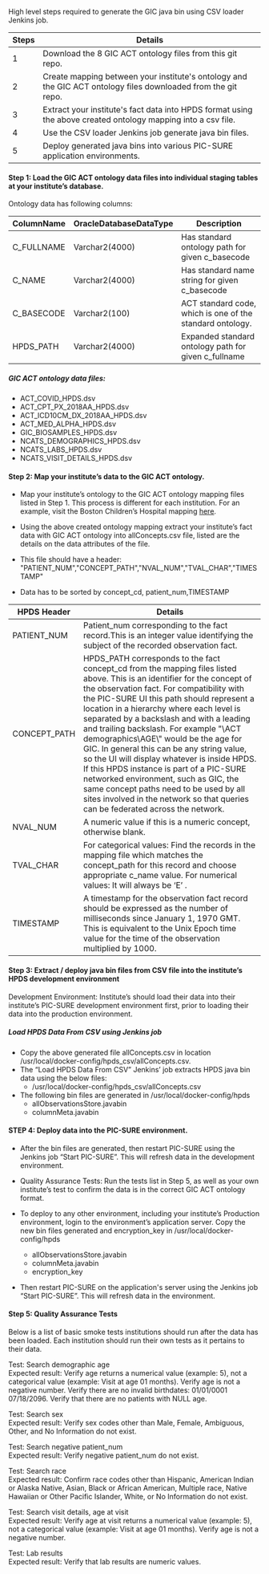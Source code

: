 High level steps required to generate the GIC java bin using CSV loader Jenkins job. 

Steps|Details
-----|-------
1 | Download the 8 GIC ACT ontology files from this git repo.
2 | Create mapping between your institute's ontology and the GIC ACT ontology files downloaded from the git repo.
3 | Extract your institute's fact data into HPDS format using the above created ontology mapping into a csv file.
4 | Use the CSV loader Jenkins job generate java bin files.
5 | Deploy generated java bins into various PIC-SURE application environments.

#### Step 1: Load the GIC ACT ontology data files into individual staging tables at your institute’s database. <br>
Ontology data has following columns:
 
ColumnName|OracleDatabaseDataType|Description|
----------|----------|----------
C_FULLNAME|Varchar2(4000)|Has standard ontology path for given c_basecode
C_NAME|Varchar2(4000)|Has standard name string for given c_basecode
C_BASECODE|Varchar2(100)|ACT standard code, which is one of the standard ontology.
HPDS_PATH|Varchar2(4000)|Expanded standard ontology path for given c_fullname

 
##### GIC ACT ontology data files:
* ACT_COVID_HPDS.dsv
* ACT_CPT_PX_2018AA_HPDS.dsv
* ACT_ICD10CM_DX_2018AA_HPDS.dsv
* ACT_MED_ALPHA_HPDS.dsv
* GIC_BIOSAMPLES_HPDS.dsv
* NCATS_DEMOGRAPHICS_HPDS.dsv
* NCATS_LABS_HPDS.dsv
* NCATS_VISIT_DETAILS_HPDS.dsv

#### Step 2: Map your institute’s data to the GIC ACT ontology.<br>
* Map your institute’s ontology to the GIC ACT ontology mapping files listed in Step 1. This process is different for each institution. For an example, visit the  Boston Children’s Hospital mapping [here](https://github.com/hms-dbmi/i2b2ACTtoHPDS/tree/BCH_ACT_Mappings/BCH%20files).

* Using the above created ontology mapping extract your institute’s fact data with GIC ACT ontology into allConcepts.csv file, listed are the details on the data attributes of the file.
* This file should have a header: "PATIENT_NUM","CONCEPT_PATH","NVAL_NUM","TVAL_CHAR","TIMESTAMP" 
* Data has to be sorted by concept_cd, patient_num,TIMESTAMP
 
HPDS Header| Details
----|----
PATIENT_NUM| Patient_num corresponding to the fact record.This is an integer value identifying the subject of the recorded observation fact.
CONCEPT_PATH|HPDS_PATH corresponds to the fact concept_cd from the mapping files listed above. This is an identifier for the concept of the observation fact. For compatibility with the PIC-SURE UI this path should represent a location in a hierarchy where each level is separated by a backslash and with a leading and trailing backslash. For example "\ACT demographics\AGE\\" would be the age for GIC. In general this can be any string value, so the UI will display whatever is inside HPDS. If this HPDS instance is part of a PIC-SURE networked environment, such as GIC, the same concept paths need to be used by all sites involved in the network so that queries can be federated across the network.
NVAL_NUM|A numeric value if this is a numeric concept, otherwise blank.
TVAL_CHAR|For categorical values: Find the records in the mapping file which matches the concept_path for this record and choose appropriate c_name value. For numerical values: It will always be ‘E’ .
TIMESTAMP|A timestamp for the observation fact record should be expressed as the number of milliseconds since January 1, 1970 GMT. This is equivalent to the Unix Epoch time value for the time of the observation multiplied by 1000.

 
#### Step 3: Extract / deploy java bin files from CSV file into the institute’s HPDS development environment <br>
Development Environment: Institute’s should load their data into their institute’s PIC-SURE development environment first, prior to loading their data into the production environment. 

##### Load HPDS Data From CSV using Jenkins job <br>
* Copy the above generated file allConcepts.csv in location /usr/local/docker-config/hpds_csv/allConcepts.csv.
* The “Load HPDS Data From CSV” Jenkins’ job extracts HPDS java bin data using the below files: 
  * /usr/local/docker-config/hpds_csv/allConcepts.csv
* The following bin files are generated in /usr/local/docker-config/hpds
  * allObservationsStore.javabin  
  * columnMeta.javabin  
#### STEP 4: Deploy data into the PIC-SURE environment. <br>
* After the bin files are generated, then restart PIC-SURE using the Jenkins job “Start PIC-SURE”. This will refresh data in the development environment.
 
* Quality Assurance Tests: Run the tests list in Step 5, as well as your own institute’s test to confirm the data is in the correct GIC ACT ontology format. 
* To deploy to any other environment, including your institute’s Production environment, login to the environment’s application server. Copy the new bin files generated and encryption_key  in /usr/local/docker-config/hpds
  * allObservationsStore.javabin 
  * columnMeta.javabin  
  * encryption_key
  
 
* Then restart PIC-SURE on the application's server using the Jenkins job “Start PIC-SURE”. This will refresh data in the environment.
 
 
#### Step 5: Quality Assurance Tests <br>
Below is a list of basic smoke tests institutions should run after the data has been loaded.  Each institution should run their own tests as it pertains to their data. <br>

Test: Search demographic age<br>
Expected result: Verify age returns a numerical value (example: 5), not a categorical value (example: Visit at age 01 months). Verify age is not a negative number. Verify there are no invalid birthdates: 01/01/0001 07/18/2096. Verify that there are no patients with NULL age.

Test: Search sex<br>
Expected result: Verify sex codes other than Male, Female, Ambiguous, Other, and No Information do not exist.

Test: Search negative patient_num<br>
Expected result: Verify negative patient_num do not exist.

Test: Search race<br>
Expected result: Confirm race codes other than Hispanic, American Indian or Alaska Native, Asian, Black or African American, Multiple race, Native Hawaiian or Other Pacific Islander, White, or No Information do not exist. 

Test: Search visit details, age at visit<br>
Expected result: Verify age at visit returns a numerical value (example: 5), not a categorical value (example: Visit at age 01 months). Verify age is not a negative number. 

Test: Lab results <br>
Expected result: Verify that lab results are numeric values. 

